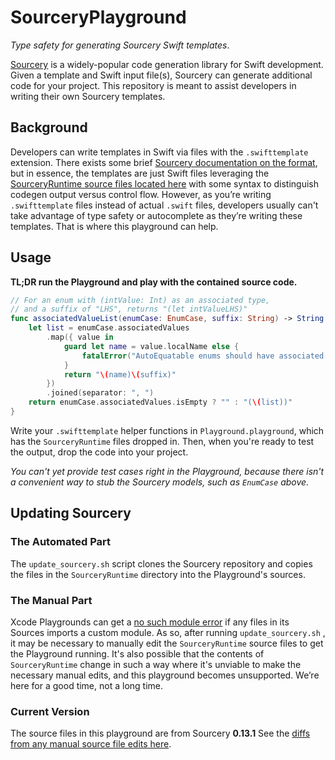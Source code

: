 # SourceryPlayground
_Type safety for generating Sourcery Swift templates_.

[Sourcery](https://github.com/krzysztofzablocki/Sourcery) is a widely-popular code generation library for Swift development. Given a template and Swift input file(s), Sourcery can generate additional code for your project. This repository is meant to assist developers in writing their own Sourcery templates.

## Background

Developers can write templates in Swift via files with the `.swifttemplate` extension. There exists some brief [Sourcery documentation on the format](https://cdn.rawgit.com/krzysztofzablocki/Sourcery/master/docs/writing-templates.html), but in essence, the templates are just Swift files leveraging the [SourceryRuntime source files located here](https://github.com/krzysztofzablocki/Sourcery/tree/4e920792664029203820fba1a63ba4ba925f552e/SourceryRuntime/Sources) with some syntax to distinguish codegen output versus control flow. However, as you’re writing `.swifttemplate` files instead of actual `.swift` files, developers usually can't take advantage of type safety or autocomplete as they’re writing these templates. That is where this playground can help.

## Usage

**TL;DR run the Playground and play with the contained source code.**

```swift
// For an enum with (intValue: Int) as an associated type,
// and a suffix of "LHS", returns "(let intValueLHS)"
func associatedValueList(enumCase: EnumCase, suffix: String) -> String {
    let list = enumCase.associatedValues
        .map({ value in
            guard let name = value.localName else {
                fatalError("AutoEquatable enums should have associated types with labels")
            }
            return "\(name)\(suffix)"
        })
        .joined(separator: ", ")
    return enumCase.associatedValues.isEmpty ? "" : "(\(list))"
}
```

Write your `.swifttemplate` helper functions in `Playground.playground`, which has the `SourceryRuntime` files dropped in. Then, when you're ready to test the output, drop the code into your project.

_You can't yet provide test cases right in the Playground, because there isn't a convenient way to stub the Sourcery models, such as `EnumCase` above._

## Updating Sourcery

### The Automated Part

The `update_sourcery.sh` script clones the Sourcery repository and copies the files in the `SourceryRuntime` directory into the Playground's sources.

### The Manual Part

Xcode Playgrounds can get a [no such module error](https://stackoverflow.com/questions/33144877/playground-import-no-such-module-foo#comment54592475_33144877) if any files in its Sources imports a custom module. As so, after running `update_sourcery.sh` , it may be necessary to manually edit the `SourceryRuntime` source files to get the Playground running. It's also possible that the contents of `SourceryRuntime` change in such a way where it's unviable to make the necessary manual edits, and this playground becomes unsupported. We’re here for a good time, not a long time.

### Current Version

The source files in this playground are from Sourcery **0.13.1** See the [diffs from any manual source file edits here](https://github.com/nevillco/SourceryPlayground/commit/89c43197d0ccb3e00a3dae442a0d4e6cf1f371d3).

